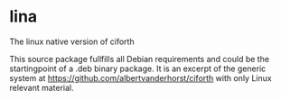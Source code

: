 # lina
The linux native version of ciforth

This source package fullfills all Debian requirements and could be the startingpoint of a .deb binary package.
It is an excerpt of the generic system at
https://github.com/albertvanderhorst/ciforth
with only Linux relevant material.
